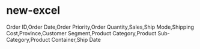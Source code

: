 # new-excel
Order ID,Order Date,Order Priority,Order Quantity,Sales,Ship Mode,Shipping Cost,Province,Customer Segment,Product Category,Product Sub-Category,Product Container,Ship Date
